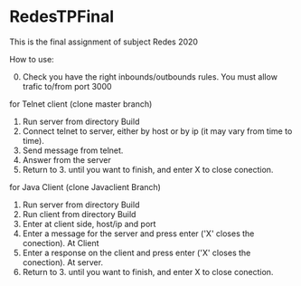# RedesTPFinal
This is the final assignment of subject Redes 2020

How to use:

0. Check you have the right inbounds/outbounds rules. You must allow trafic to/from port 3000

for Telnet client (clone master branch)
1. Run server from directory Build
2. Connect telnet to server, either by host or by ip (it may vary from time to time).
3. Send message from telnet.
4. Answer from the server
5. Return to 3. until you want to finish, and enter X to close conection.

for Java Client (clone Javaclient Branch)
1. Run server from directory Build
2. Run client from directory Build
3. Enter at client side, host/ip and port
4. Enter a message for the server and press enter ('X' closes the conection). At Client
5. Enter a response on the client and press enter ('X' closes the conection). At server.
6. Return to 3. until you want to finish, and enter X to close conection.

